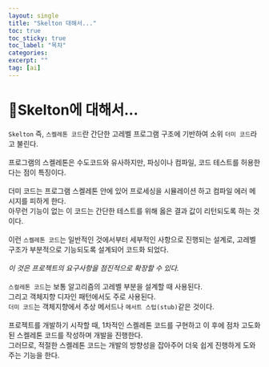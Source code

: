 ```yaml
---
layout: single
title: "Skelton 대해서..."
toc: true
toc_sticky: true
toc_label: "목차"
categories: 
excerpt: ""
tag: [ai]
---
```


# 📘Skelton에 대해서...
`Skelton` 즉, `스켈레톤 코드`란 간단한 고레벨 프로그램 구조에 기반하여 소위 `더미 코드`라고 불린다.  
<br>
프로그램의 스켈레톤은 수도코드와 유사하지만, 파싱이나 컴파일, 코드 테스트를 허용한다는 점이 특징이다.  
<br>
더미 코드는 프로그램 스켈레톤 안에 있어 프로세싱을 시뮬레이션 하고 컴파일 에러 메시지를 피하게 한다.  
아무런 기능이 없는 이 코드는 간단한 테스트를 위해 옳은 결과 값이 리턴되도록 하는 것이다.  
<br>
이런 `스켈레톤 코드`는 일반적인 것에서부터 세부적인 사항으로 진행되는 설계로, 
고레벨 구조가 부분적으로 기능되도록 설계되어 코드화 되었다.  
<br>
*이 것은 프로젝트의 요구사항을 점진적으로 확장할 수 있다.*   
<br>
`스컬레톤 코드`는 보통 알고리즘의 고레벨 부분을 설계할 때 사용된다.  
그리고 객체지향 디자인 패턴에서도 주로 사용된다.  
`더미 코드`는 객체지향에서 추상 메서드나 `메서트 스텁(stub)`같은 것이다.  
<br>
프로젝트를 개발하기 시작할 때, 1차적인 스켈레톤 코드를 구현하고 이 후에 점차 고도화된 스켈레톤 코드를 작성하며 개발을 진행한다.  
그러므로, 적절한 스켈레톤 코드는 개발의 방향성을 잡아주어 더욱 쉽게 진행하게 도와주는 기능을 한다.  